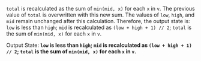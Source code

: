 `total` is recalculated as the sum of `min(mid, x)` for each `x` in `v`. The previous value of `total` is overwritten with this new sum. The values of `low`, `high`, and `mid` remain unchanged after this calculation. Therefore, the output state is: `low` is less than `high`; `mid` is recalculated as `(low + high + 1) // 2`; `total` is the sum of `min(mid, x)` for each `x` in `v`. 

Output State: **`low` is less than `high`; `mid` is recalculated as `(low + high + 1) // 2`; `total` is the sum of `min(mid, x)` for each `x` in `v`.**